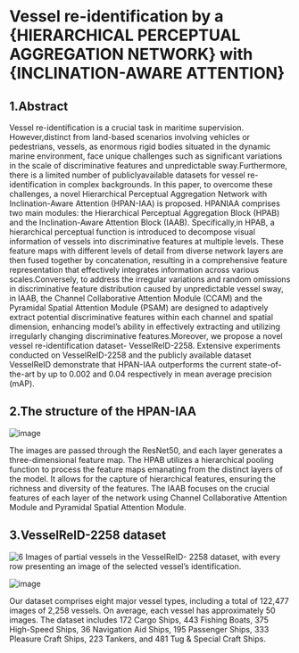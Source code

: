 # Vessel re-identification by a {HIERARCHICAL PERCEPTUAL AGGREGATION NETWORK} with {INCLINATION-AWARE ATTENTION}
## 1.Abstract
Vessel re-identification is a crucial task in maritime supervision. However,distinct from land-based scenarios involving vehicles or pedestrians, vessels, as enormous rigid bodies situated in the dynamic marine environment, face unique challenges such as significant variations in the scale of discriminative features and unpredictable sway.Furthermore, there is a limited number of publiclyavailable datasets for vessel re-identification in complex backgrounds. In this paper, to overcome these challenges, a novel Hierarchical Perceptual Aggregation Network with Inclination-Aware Attention (HPAN-IAA) is proposed. HPANIAA comprises two main modules: the Hierarchical Perceptual Aggregation Block (HPAB) and the Inclination-Aware Attention Block (IAAB). Specifically,in HPAB, a hierarchical perceptual function is introduced to decompose visual information of vessels into discriminative features at multiple levels. These feature maps with different levels of detail from diverse network layers are then fused together by concatenation, resulting in a comprehensive feature representation that effectively integrates information across various scales.Conversely, to address the irregular variations and random omissions in discriminative feature distribution caused by unpredictable vessel sway, in IAAB, the Channel Collaborative Attention Module (CCAM) and the Pyramidal Spatial Attention Module (PSAM) are designed to adaptively extract potential discriminative features within each channel and spatial dimension, enhancing model’s ability in effectively extracting and utilizing irregularly changing discriminative features.Moreover, we propose a novel vessel re-identification dataset- VesselReID-2258. Extensive experiments conducted on VesselReID-2258 and the publicly available dataset VesselReID demonstrate that HPAN-IAA outperforms the current state-of-the-art by up to 0.002 and 0.04 respectively in mean average precision (mAP).

## 2.The structure of the HPAN-IAA
![image](https://github.com/user-attachments/assets/6e3f2ea5-e311-46b5-a5d6-5c0b687a3165)

The images are passed through the ResNet50, and each layer generates a three-dimensional feature map. The HPAB utilizes a hierarchical pooling function to process the feature
maps emanating from the distinct layers of the model. It allows for the capture of hierarchical features, ensuring the richness and diversity of the features. The IAAB focuses on the crucial features of each layer of the network using Channel Collaborative Attention Module and Pyramidal Spatial Attention Module.

## 3.VesselReID-2258 dataset
![6](https://github.com/user-attachments/assets/4727733c-3a64-4501-b99a-990c231b5d98)
Images of partial vessels in the VesselReID- 2258 dataset, with every row presenting an image of the selected vessel’s identification.

![image](https://github.com/user-attachments/assets/a7c00f9d-2b9c-4802-909d-e792347277fc)

Our dataset comprises eight major vessel types, including a total of 122,477 images of 2,258 vessels. On average, each vessel has approximately 50 images. The dataset includes 172 Cargo Ships, 443 Fishing Boats, 375 High-Speed Ships, 36 Navigation Aid Ships, 195 Passenger Ships, 333 Pleasure Craft Ships, 223 Tankers, and 481 Tug & Special Craft Ships.


